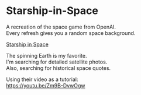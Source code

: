 # Starship-in-Space

A recreation of the space game from OpenAI. <br>
Every refresh gives you a random space background. <br>

<a href="https://starship-in-space.pages.dev/">Starship in Space</a>

The spinning Earth is my favorite. <br>
I'm searching for detailed satellite photos. <br>
Also, searching for historical space quotes.

Using their video as a tutorial: <br>
https://youtu.be/Zm9B-DvwOgw
